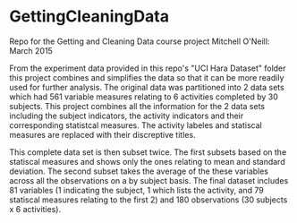 # GettingCleaningData
Repo for the Getting and Cleaning Data course project 
Mitchell O'Neill: March 2015

From the experiment data provided in this repo's "UCI Hara Dataset" folder this project combines 
and simplifies the data so that it can be more readily used for further analysis. The original data
was partitioned into 2 data sets which had 561 variable measures relating to 6 activities completed
by 30 subjects. This project combines all the information for the 2 data sets including the subject 
indicators, the activity indicators and their corresponding statistcal measures. The activity labeles and
statiscal measures are replaced with their discreptive titles. 
 
This complete data set is then subset twice. The first subsets based on the statiscal measures and shows 
only the ones relating to mean and standard deviation. The second subset takes the average of the these
variables across all the observations on a by subject basis. The final dataset includes 81 variables (1 
indicating the subject, 1 which lists the activity, and 79 statiscal measures relating to the first 2) and
180 observations (30 subjects x 6 activities). 

 